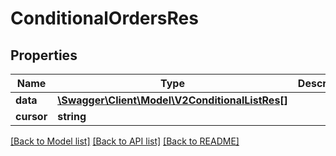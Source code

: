 # ConditionalOrdersRes

## Properties
Name | Type | Description | Notes
------------ | ------------- | ------------- | -------------
**data** | [**\Swagger\Client\Model\V2ConditionalListRes[]**](V2ConditionalListRes.md) |  | [optional] 
**cursor** | **string** |  | [optional] 

[[Back to Model list]](../README.md#documentation-for-models) [[Back to API list]](../README.md#documentation-for-api-endpoints) [[Back to README]](../README.md)


